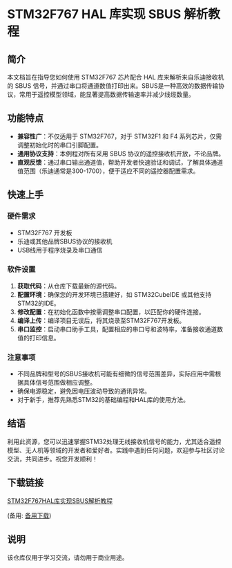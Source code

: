 # STM32F767 HAL 库实现 SBUS 解析教程

## 简介

本文档旨在指导您如何使用 STM32F767 芯片配合 HAL 库来解析来自乐迪接收机的 SBUS 信号，并通过串口将通道数值打印出来。SBUS是一种高效的数据传输协议，常用于遥控模型领域，能显著提高数据传输速率并减少线缆数量。

## 功能特点

- **兼容性广**：不仅适用于 STM32F767，对于 STM32F1 和 F4 系列芯片，仅需调整初始化时的串口引脚配置。
- **通用协议支持**：本例程对所有采用 SBUS 协议的遥控接收机开放，不论品牌。
- **直观反馈**：通过串口输出通道值，帮助开发者快速验证和调试，了解具体通道值范围（乐迪通常是300-1700），便于适应不同的遥控器配置需求。

## 快速上手

### 硬件需求

- STM32F767 开发板
- 乐迪或其他品牌SBUS协议的接收机
- USB线用于程序烧录及串口通信

### 软件设置

1. **获取代码**：从仓库下载最新的源代码。
2. **配置环境**：确保您的开发环境已搭建好，如 STM32CubeIDE 或其他支持STM32的IDE。
3. **修改配置**：在初始化函数中按需调整串口配置，以匹配你的硬件连接。
4. **编译上传**：编译项目无误后，将其烧录至STM32F767开发板。
5. **串口监控**：启动串口助手工具，配置相应的串口号和波特率，准备接收通道数值的打印信息。

### 注意事项

- 不同品牌和型号的SBUS接收机可能有细微的信号范围差异，实际应用中需根据具体信号范围做相应调整。
- 确保电源稳定，避免因电压波动导致的通讯异常。
- 对于新手，推荐先熟悉STM32的基础编程和HAL库的使用方法。

## 结语

利用此资源，您可以迅速掌握STM32处理无线接收机信号的能力，尤其适合遥控模型、无人机等领域的开发者和爱好者。实践中遇到任何问题，欢迎参与社区讨论交流，共同进步。祝您开发顺利！

## 下载链接
[STM32F767HAL库实现SBUS解析教程](https://pan.quark.cn/s/3729e6c7cde5) 

(备用: [备用下载](https://pan.baidu.com/s/1EEulWcYvE3lmrkgpULaUIA?pwd=1234))

## 说明

该仓库仅用于学习交流，请勿用于商业用途。
